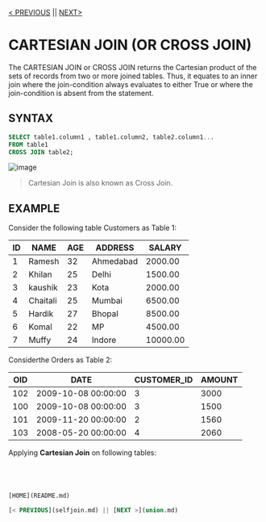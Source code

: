[< PREVIOUS](selfjoin.md) || [NEXT>](union.md)

# CARTESIAN JOIN (OR CROSS JOIN)

The CARTESIAN JOIN or CROSS JOIN returns the Cartesian product of the sets of records from two or more joined tables.
Thus, it equates to an inner join where the join-condition always evaluates to either True or where the join-condition is absent from the statement.

## SYNTAX

```sql
SELECT table1.column1 , table1.column2, table2.column1...
FROM table1
CROSS JOIN table2;
```

![image](https://user-images.githubusercontent.com/63160825/126171053-26c7cae5-9b2e-43ce-9ae0-6d1815145bfd.png)

> Cartesian Join is also known as Cross Join.

## EXAMPLE 

Consider the following table Customers as Table 1:

| ID | NAME     | AGE | ADDRESS   | SALARY   |
| -- | -------- | --- | --------- | -------- |
|  1 | Ramesh   |  32 | Ahmedabad |  2000.00 |
|  2 | Khilan   |  25 | Delhi     |  1500.00 |
|  3 | kaushik  |  23 | Kota      |  2000.00 |
|  4 | Chaitali |  25 | Mumbai    |  6500.00 |
|  5 | Hardik   |  27 | Bhopal    |  8500.00 |
|  6 | Komal    |  22 | MP        |  4500.00 |
|  7 | Muffy    |  24 | Indore    | 10000.00 |


Considerthe Orders as Table 2:

|OID  | DATE                | CUSTOMER_ID | AMOUNT |
| --- | ------------------- | ----------- | ------ |
| 102 | 2009-10-08 00:00:00 |           3 |   3000 |
| 100 | 2009-10-08 00:00:00 |           3 |   1500 |
| 101 | 2009-11-20 00:00:00 |           2 |   1560 |
| 103 | 2008-05-20 00:00:00 |           4 |   2060 |

Applying **Cartesian Join** on following tables:

```sql




[HOME](README.md)

[< PREVIOUS](selfjoin.md) || [NEXT >](union.md)
